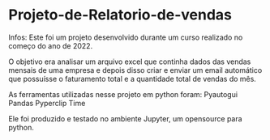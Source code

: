 # Projeto-de-Relatorio-de-vendas

Infos:
  Este foi um projeto desenvolvido durante um curso realizado no começo do ano de 2022.

O objetivo era analisar um arquivo excel que continha dados das vendas mensais de uma empresa e depois disso criar e enviar um email automático que possuísse o faturamento total e a quantidade total de vendas do mês.

As ferramentas utilizadas nesse projeto em python foram:
                    Pyautogui
                    Pandas
                    Pyperclip
                    Time

Ele foi produzido e testado no ambiente Jupyter, um opensource para python.
